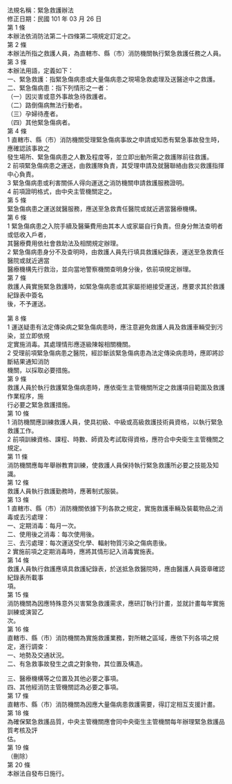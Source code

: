 法規名稱：緊急救護辦法  
修正日期：民國 101 年 03 月 26 日  
第 1 條  
本辦法依消防法第二十四條第二項規定訂定之。  
第 2 條  
本辦法所指之救護人員，為直轄市、縣（市）消防機關執行緊急救護任務之人員。  
第 3 條  
本辦法用語，定義如下：  
一、緊急救護：指緊急傷病患或大量傷病患之現場急救處理及送醫途中之救護。  
二、緊急傷病患：指下列情形之一者：  
（一）因災害或意外事故急待救護者。  
（二）路倒傷病無法行動者。  
（三）孕婦待產者。  
（四）其他緊急傷病者。  
第 4 條  
1 直轄市、縣（市）消防機關受理緊急傷病事故之申請或知悉有緊急事故發生時，應確認該事故之  
發生場所、緊急傷病患之人數及程度等，並立即出動所需之救護隊前往救護。  
2 前項緊急傷病患之運送，由救護隊負責，其受理申請及就醫聯絡由救災救護指揮中心負責。  
3 緊急傷病患或利害關係人得向運送之消防機關申請救護服務證明。  
4 前項證明格式，由中央主管機關定之。  
第 5 條  
緊急傷病患之運送就醫服務，應送至急救責任醫院或就近適當醫療機構。  
第 6 條  
1 緊急傷病患之入院手續及醫藥費用由其本人或家屬自行負責。但身分無法查明者或低收入戶者，  
其醫療費用依社會救助法及相關規定辦理。  
2 緊急傷病患身分不及查明時，由救護人員先行填具救護紀錄表，運送至急救責任醫院或就近適當  
醫療機構先行救治，並向當地警察機關查明身分後，依前項規定辦理。  
第 7 條  
救護人員實施緊急救護時，如緊急傷病患或其家屬拒絕接受運送，應要求其於救護紀錄表中簽名  
後，不予運送。  


第 8 條  
1 運送疑患有法定傳染病之緊急傷病患時，應注意避免救護人員及救護車輛受到污染，並立即依規  
定實施消毒。其處理情形應逐級陳報相關機關。  
2 受理前項緊急傷病患之醫院，經診斷該緊急傷病患為法定傳染病患時，應即將診斷結果通知消防  
機關，以採取必要措施。  
第 9 條  
救護人員於執行救護緊急傷病患時，應依衛生主管機關所定之救護項目範圍及救護作業程序，施  
行必要之緊急救護措施。  
第 10 條  
1 消防機關應訓練救護人員，使具初級、中級或高級救護技術員資格，以執行緊急救護工作。  
2 前項訓練資格、課程、時數、師資及考試取得資格，應符合中央衛生主管機關之規定。  
第 11 條  
消防機關應每年舉辦教育訓練，使救護人員保持執行緊急救護所必要之技能及知識。  
第 12 條  
救護人員執行救護勤務時，應著制式服裝。  
第 13 條  
1 直轄市、縣（市）消防機關依據下列各款之規定，實施救護車輛及裝載物品之消毒或去污處理：  
一、定期消毒：每月一次。  
二、使用後之消毒：每次使用後。  
三、去污處理：每次運送受化學、輻射物質污染之傷病患後。  
2 實施前項之定期消毒時，應將其情形記入消毒實施表。  
第 14 條  
救護人員執行救護應填具救護紀錄表，於送抵急救醫院時，應由醫護人員簽章確認紀錄表所載事  
項。  
第 15 條  
消防機關為因應特殊意外災害緊急救護需求，應研訂執行計畫，並就計畫每年實施訓練或演習乙  
次。  
第 16 條  
直轄市、縣（市）消防機關為實施救護業務，對所轄之區域，應依下列各項之規定，進行調查：  
一、地勢及交通狀況。  
二、有急救事故發生之虞之對象物，其位置及構造。  


三、醫療機構等之位置及其他必要之事項。  
四、其他經消防主管機關認為必要之事項。  
第 17 條  
直轄市、縣（市）消防機關為因應大量傷病患救護需要，得訂定相互支援計畫。  
第 18 條  
為確保緊急救護品質，中央主管機關應會同中央衛生主管機關每年辦理緊急救護品質考核及評  
估。  
第 19 條  
（刪除）  
第 20 條  
本辦法自發布日施行。  


